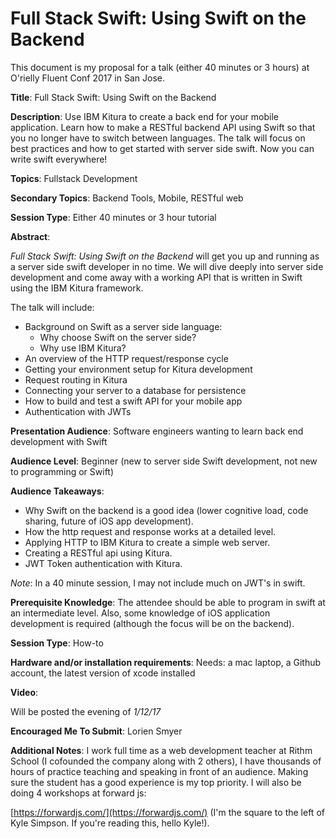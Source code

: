 # Full Stack Swift: Using Swift on the Backend

This document is my proposal for a talk (either 40 minutes or 3 hours) at O'rielly Fluent Conf 2017 in San Jose.

__Title__: Full Stack Swift: Using Swift on the Backend

__Description__: Use IBM Kitura to create a back end for your mobile application.   Learn how to make a RESTful backend API using Swift so that you no longer have to switch between languages.  The talk will focus on best practices and how to get started with server side swift. Now you can write swift everywhere!

__Topics__: Fullstack Development

__Secondary Topics__: Backend Tools, Mobile, RESTful web

__Session Type__: Either 40 minutes or 3 hour tutorial

__Abstract__:

_Full Stack Swift: Using Swift on the Backend_ will get you up and running as a server side swift developer in no time. We will dive deeply into server side development and come away with a working API that is written in Swift using the IBM Kitura framework.

The talk will include:

* Background on Swift as a server side language:
	* Why choose Swift on the server side?
	* Why use IBM Kitura?
* An overview of the HTTP request/response cycle
* Getting your environment setup for Kitura development
* Request routing in Kitura
* Connecting your server to a database for persistence
* How to build and test a swift API for your mobile app
* Authentication with JWTs


__Presentation Audience__: Software engineers wanting to learn back end development with Swift

__Audience Level__: Beginner (new to server side Swift development, not new to programming or Swift)

__Audience Takeaways__: 

* Why Swift on the backend is a good idea (lower cognitive load, code sharing, future of iOS app development).
* How the http request and response works at a detailed level.
* Applying HTTP to IBM Kitura to create a simple web server.
* Creating a RESTful api using Kitura.
* JWT Token authentication with Kitura.

_Note_: In a 40 minute session, I may not include much on JWT's in swift.

__Prerequisite Knowledge__: The attendee should be able to program in swift at an intermediate level.  Also, some knowledge of iOS application development is required (although the focus will be on the backend).

__Session Type__: How-to

__Hardware and/or installation requirements__: Needs: a mac laptop, a Github account, the latest version of xcode installed

__Video__:

Will be posted the evening of _1/12/17_

__Encouraged Me To Submit__: Lorien Smyer

__Additional Notes__: I work full time as a web development teacher at Rithm School (I cofounded the company along with 2 others), I have thousands of hours of practice teaching and speaking in front of an audience.  Making sure the student has a good experience is my top priority.  I will also be doing 4 workshops at forward js:

[https://forwardjs.com/](https://forwardjs.com/)  (I'm the square to the left of Kyle Simpson.  If you're reading this, hello Kyle!).
